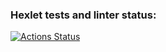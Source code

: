 ### Hexlet tests and linter status:
[![Actions Status](https://github.com/raf-coffee/frontend-project-44/workflows/hexlet-check/badge.svg)](https://github.com/raf-coffee/frontend-project-44/actions)